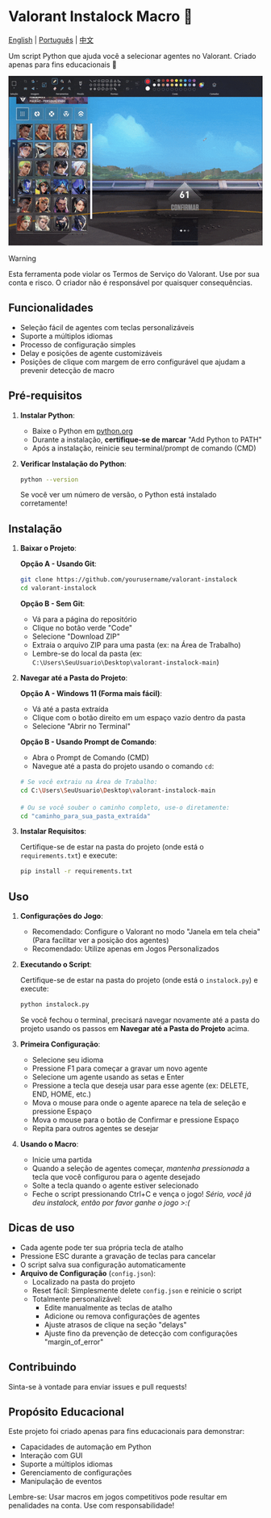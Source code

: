 # Valorant Instalock Macro 🎯

[English](README.md) | [Português](README_PTBR.md) | [中文](README_CN.md)

Um script Python que ajuda você a selecionar agentes no Valorant. Criado apenas para fins educacionais 👀

![Exemplo](example.gif)

> [!WARNING]  
> Esta ferramenta pode violar os Termos de Serviço do Valorant. Use por sua conta e risco. O criador não é responsável por quaisquer consequências.

## Funcionalidades

- Seleção fácil de agentes com teclas personalizáveis
- Suporte a múltiplos idiomas
- Processo de configuração simples
- Delay e posições de agente customizáveis
- Posições de clique com margem de erro configurável que ajudam a prevenir detecção de macro

## Pré-requisitos

1. **Instalar Python**:

   - Baixe o Python em [python.org](https://python.org/downloads/)
   - Durante a instalação, **certifique-se de marcar** "Add Python to PATH"
   - Após a instalação, reinicie seu terminal/prompt de comando (CMD)

2. **Verificar Instalação do Python**:
   ```bash
   python --version
   ```
   Se você ver um número de versão, o Python está instalado corretamente!

## Instalação

1. **Baixar o Projeto**:

   **Opção A - Usando Git**:

   ```bash
   git clone https://github.com/yourusername/valorant-instalock
   cd valorant-instalock
   ```

   **Opção B - Sem Git**:

   - Vá para a página do repositório
   - Clique no botão verde "Code"
   - Selecione "Download ZIP"
   - Extraia o arquivo ZIP para uma pasta (ex: na Área de Trabalho)
   - Lembre-se do local da pasta (ex: `C:\Users\SeuUsuario\Desktop\valorant-instalock-main`)

2. **Navegar até a Pasta do Projeto**:

   **Opção A - Windows 11 (Forma mais fácil)**:

   - Vá até a pasta extraída
   - Clique com o botão direito em um espaço vazio dentro da pasta
   - Selecione "Abrir no Terminal"

   **Opção B - Usando Prompt de Comando**:

   - Abra o Prompt de Comando (CMD)
   - Navegue até a pasta do projeto usando o comando `cd`:

   ```bash
   # Se você extraiu na Área de Trabalho:
   cd C:\Users\SeuUsuario\Desktop\valorant-instalock-main

   # Ou se você souber o caminho completo, use-o diretamente:
   cd "caminho_para_sua_pasta_extraída"
   ```

3. **Instalar Requisitos**:

   Certifique-se de estar na pasta do projeto (onde está o `requirements.txt`) e execute:

   ```bash
   pip install -r requirements.txt
   ```

## Uso

1. **Configurações do Jogo**:

   - Recomendado: Configure o Valorant no modo "Janela em tela cheia" (Para facilitar ver a posição dos agentes)
   - Recomendado: Utilize apenas em Jogos Personalizados

2. **Executando o Script**:

   Certifique-se de estar na pasta do projeto (onde está o `instalock.py`) e execute:

   ```bash
   python instalock.py
   ```

   Se você fechou o terminal, precisará navegar novamente até a pasta do projeto usando os passos em **Navegar até a Pasta do Projeto** acima.

3. **Primeira Configuração**:

   - Selecione seu idioma
   - Pressione F1 para começar a gravar um novo agente
   - Selecione um agente usando as setas e Enter
   - Pressione a tecla que deseja usar para esse agente (ex: DELETE, END, HOME, etc.)
   - Mova o mouse para onde o agente aparece na tela de seleção e pressione Espaço
   - Mova o mouse para o botão de Confirmar e pressione Espaço
   - Repita para outros agentes se desejar

4. **Usando o Macro**:
   - Inicie uma partida
   - Quando a seleção de agentes começar, _mantenha pressionada_ a tecla que você configurou para o agente desejado
   - Solte a tecla quando o agente estiver selecionado
   - Feche o script pressionando Ctrl+C e vença o jogo! _Sério, você já deu instalock, então por favor ganhe o jogo >:(_

## Dicas de uso

- Cada agente pode ter sua própria tecla de atalho
- Pressione ESC durante a gravação de teclas para cancelar
- O script salva sua configuração automaticamente
- **Arquivo de Configuração** (`config.json`):
  - Localizado na pasta do projeto
  - Reset fácil: Simplesmente delete `config.json` e reinicie o script
  - Totalmente personalizável:
    - Edite manualmente as teclas de atalho
    - Adicione ou remova configurações de agentes
    - Ajuste atrasos de clique na seção "delays"
    - Ajuste fino da prevenção de detecção com configurações "margin_of_error"

## Contribuindo

Sinta-se à vontade para enviar issues e pull requests!

## Propósito Educacional

Este projeto foi criado apenas para fins educacionais para demonstrar:

- Capacidades de automação em Python
- Interação com GUI
- Suporte a múltiplos idiomas
- Gerenciamento de configurações
- Manipulação de eventos

Lembre-se: Usar macros em jogos competitivos pode resultar em penalidades na conta. Use com responsabilidade!
